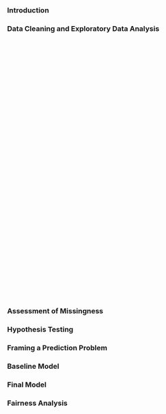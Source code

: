 <body>
  <h3>Introduction</h3>
  <h3>Data Cleaning and Exploratory Data Analysis</h3>
    <iframe
    src="C:\Users\DerDo\Desktop\dsc80-final\League-of-Legends-Data-Project\plots\plot_1.html"
    width="800"
    height="600"
    frameborder="0"
  ></iframe>
  <h3>Assessment of Missingness</h3>
  <h3>Hypothesis Testing</h3>
  <h3>Framing a Prediction Problem</h3>
  <h3>Baseline Model</h3>
  <h3>Final Model</h3>
  <h3>Fairness Analysis</h3>
</body>
